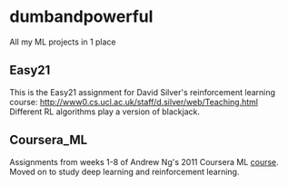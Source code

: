 # dumbandpowerful
All my ML projects in 1 place

## Easy21
This is the Easy21 assignment for David Silver's reinforcement learning course: http://www0.cs.ucl.ac.uk/staff/d.silver/web/Teaching.html <br />
Different RL algorithms play a version of blackjack.

## Coursera_ML
Assignments from weeks 1-8 of Andrew Ng's 2011 Coursera ML [course](https://www.coursera.org/learn/machine-learning).
Moved on to study deep learning and reinforcement learning.
